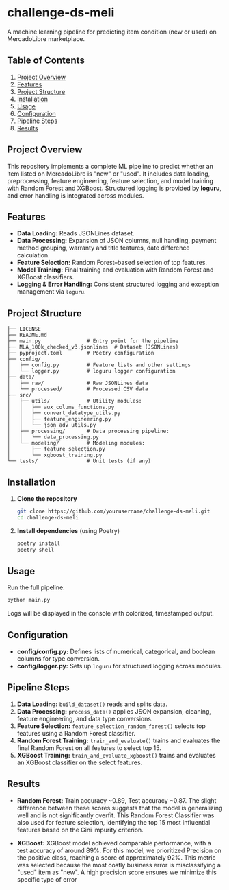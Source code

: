 # challenge-ds-meli

A machine learning pipeline for predicting item condition (new or used) on MercadoLibre marketplace.

## Table of Contents
1. [Project Overview](#project-overview)
2. [Features](#features)
3. [Project Structure](#project-structure)
4. [Installation](#installation)
5. [Usage](#usage)
6. [Configuration](#configuration)
7. [Pipeline Steps](#pipeline-steps)
8. [Results](#results)


## Project Overview
This repository implements a complete ML pipeline to predict whether an item listed on MercadoLibre is "new" or "used".
It includes data loading, preprocessing, feature engineering, feature selection, and model training with Random Forest and XGBoost.
Structured logging is provided by **loguru**, and error handling is integrated across modules.

## Features
- **Data Loading:** Reads JSONLines dataset.
- **Data Processing:** Expansion of JSON columns, null handling, payment method grouping, warranty and title features, date difference calculation.
- **Feature Selection:** Random Forest–based selection of top features.
- **Model Training:** Final training and evaluation with Random Forest and XGBoost classifiers.
- **Logging & Error Handling:** Consistent structured logging and exception management via `loguru`.

## Project Structure
```
├── LICENSE
├── README.md
├── main.py               # Entry point for the pipeline
├── MLA_100k_checked_v3.jsonlines  # Dataset (JSONLines)
├── pyproject.toml        # Poetry configuration
├── config/
│   ├── config.py         # Feature lists and other settings
│   └── logger.py         # loguru logger configuration
├── data/
│   ├── raw/              # Raw JSONLines data
│   └── processed/        # Processed CSV data
├── src/
│   ├── utils/            # Utility modules:
│   │   ├── aux_colums_functions.py
│   │   ├── convert_datatype_utils.py
│   │   ├── feature_engineering.py
│   │   └── json_adv_utils.py
│   ├── processing/       # Data processing pipeline:
│   │   └── data_processing.py
│   └── modeling/         # Modeling modules:
│       ├── feature_selection.py
│       └── xgboost_training.py
└── tests/                # Unit tests (if any)
```

## Installation
1. **Clone the repository**
   ```bash
   git clone https://github.com/yourusername/challenge-ds-meli.git
   cd challenge-ds-meli
   ```
2. **Install dependencies** (using Poetry)
   ```bash
   poetry install
   poetry shell
   ```


## Usage
Run the full pipeline:
```bash
python main.py
```
Logs will be displayed in the console with colorized, timestamped output.

## Configuration
- **config/config.py:** Defines lists of numerical, categorical, and boolean columns for type conversion.
- **config/logger.py:** Sets up `loguru` for structured logging across modules.

## Pipeline Steps
1. **Data Loading:** `build_dataset()` reads and splits data.
2. **Data Processing:** `process_data()` applies JSON expansion, cleaning, feature engineering, and data type conversions.
3. **Feature Selection:** `feature_selection_random_forest()` selects top features using a Random Forest classifier.
4. **Random Forest Training:** `train_and_evaluate()` trains and evaluates the final Random Forest on all features to select top 15.
5. **XGBoost Training:** `train_and_evaluate_xgboost()` trains and evaluates an XGBoost classifier on the select features.


## Results
- **Random Forest:** Train accuracy ~0.89, Test accuracy ~0.87.  The slight difference between these scores suggests that the model is generalizing well and is not significantly overfit. This Random Forest Classifier was also used for feature selection, identifying the top 15 most influential features based on the Gini impurity criterion.

- **XGBoost:** XGBoost model achieved comparable performance, with a test accuracy of around 89%. For this model, we prioritized Precision on the positive class, reaching a score of approximately 92%. This metric was selected because the most costly business error is misclassifying a "used" item as "new". A high precision score ensures we minimize this specific type of error

